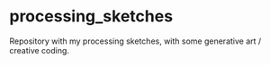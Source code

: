 # processing_sketches
Repository with my processing sketches, with some generative art / creative coding.
